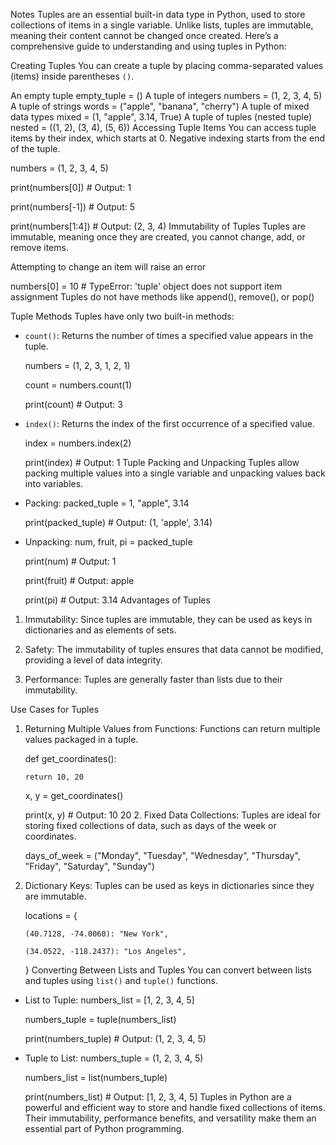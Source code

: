Notes
Tuples are an essential built-in data type in Python, used to store collections of items in a single variable. Unlike lists, tuples are immutable, meaning their content cannot be changed once created. Here’s a comprehensive guide to understanding and using tuples in Python:

 Creating Tuples
You can create a tuple by placing comma-separated values (items) inside parentheses `()`.

 An empty tuple
empty_tuple = ()
 A tuple of integers
numbers = (1, 2, 3, 4, 5)
A tuple of strings
words = ("apple", "banana", "cherry")
 A tuple of mixed data types
mixed = (1, "apple", 3.14, True)
 A tuple of tuples (nested tuple)
nested = ((1, 2), (3, 4), (5, 6))
 Accessing Tuple Items
You can access tuple items by their index, which starts at 0. Negative indexing starts from the end of the tuple.

numbers = (1, 2, 3, 4, 5)

print(numbers[0])  # Output: 1

print(numbers[-1]) # Output: 5

print(numbers[1:4]) # Output: (2, 3, 4)
 Immutability of Tuples
Tuples are immutable, meaning once they are created, you cannot change, add, or remove items.

 Attempting to change an item will raise an error

 numbers[0] = 10  # TypeError: 'tuple' object does not support item assignment
Tuples do not have methods like append(), remove(), or pop()

Tuple Methods
Tuples have only two built-in methods:

- `count()`: Returns the number of times a specified value appears in the tuple.

  numbers = (1, 2, 3, 1, 2, 1)

  count = numbers.count(1)

  print(count)  # Output: 3
- `index()`: Returns the index of the first occurrence of a specified value.

  index = numbers.index(2)

  print(index)  # Output: 1
Tuple Packing and Unpacking
Tuples allow packing multiple values into a single variable and unpacking values back into variables.

- Packing:
  packed_tuple = 1, "apple", 3.14

  print(packed_tuple)  # Output: (1, 'apple', 3.14)
- Unpacking:
  num, fruit, pi = packed_tuple

  print(num)    # Output: 1

  print(fruit)  # Output: apple

  print(pi)     # Output: 3.14
 Advantages of Tuples
1. Immutability: Since tuples are immutable, they can be used as keys in dictionaries and as elements of sets.

2. Safety: The immutability of tuples ensures that data cannot be modified, providing a level of data integrity.

3. Performance: Tuples are generally faster than lists due to their immutability.

 Use Cases for Tuples
1. Returning Multiple Values from Functions: Functions can return multiple values packaged in a tuple.

   def get_coordinates():

       return 10, 20

   x, y = get_coordinates()

   print(x, y)  # Output: 10 20
   2. Fixed Data Collections: Tuples are ideal for storing fixed collections of data, such as days of the week or coordinates.

   days_of_week = ("Monday", "Tuesday", "Wednesday", "Thursday", "Friday", "Saturday", "Sunday")
3. Dictionary Keys: Tuples can be used as keys in dictionaries since they are immutable.

   locations = {

       (40.7128, -74.0060): "New York",

       (34.0522, -118.2437): "Los Angeles",

   }
 Converting Between Lists and Tuples
You can convert between lists and tuples using `list()` and `tuple()` functions.

- List to Tuple:
  numbers_list = [1, 2, 3, 4, 5]

  numbers_tuple = tuple(numbers_list)

  print(numbers_tuple)  # Output: (1, 2, 3, 4, 5)
- Tuple to List:
  numbers_tuple = (1, 2, 3, 4, 5)

  numbers_list = list(numbers_tuple)

  print(numbers_list)  # Output: [1, 2, 3, 4, 5]
Tuples in Python are a powerful and efficient way to store and handle fixed collections of items. Their immutability, performance benefits, and versatility make them an essential part of Python programming.